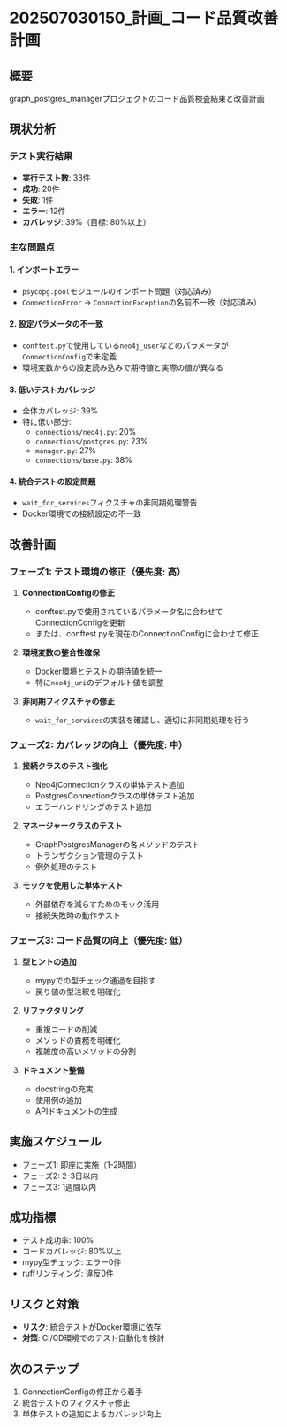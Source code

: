 # 202507030150_計画_コード品質改善計画

## 概要
graph_postgres_managerプロジェクトのコード品質検査結果と改善計画

## 現状分析

### テスト実行結果
- **実行テスト数**: 33件
- **成功**: 20件 
- **失敗**: 1件
- **エラー**: 12件
- **カバレッジ**: 39%（目標: 80%以上）

### 主な問題点

#### 1. インポートエラー
- `psycopg.pool`モジュールのインポート問題（対応済み）
- `ConnectionError` → `ConnectionException`の名前不一致（対応済み）

#### 2. 設定パラメータの不一致
- `conftest.py`で使用している`neo4j_user`などのパラメータが`ConnectionConfig`で未定義
- 環境変数からの設定読み込みで期待値と実際の値が異なる

#### 3. 低いテストカバレッジ
- 全体カバレッジ: 39%
- 特に低い部分:
  - `connections/neo4j.py`: 20%
  - `connections/postgres.py`: 23%
  - `manager.py`: 27%
  - `connections/base.py`: 38%

#### 4. 統合テストの設定問題
- `wait_for_services`フィクスチャの非同期処理警告
- Docker環境での接続設定の不一致

## 改善計画

### フェーズ1: テスト環境の修正（優先度: 高）
1. **ConnectionConfigの修正**
   - conftest.pyで使用されているパラメータ名に合わせてConnectionConfigを更新
   - または、conftest.pyを現在のConnectionConfigに合わせて修正

2. **環境変数の整合性確保**
   - Docker環境とテストの期待値を統一
   - 特に`neo4j_uri`のデフォルト値を調整

3. **非同期フィクスチャの修正**
   - `wait_for_services`の実装を確認し、適切に非同期処理を行う

### フェーズ2: カバレッジの向上（優先度: 中）
1. **接続クラスのテスト強化**
   - Neo4jConnectionクラスの単体テスト追加
   - PostgresConnectionクラスの単体テスト追加
   - エラーハンドリングのテスト追加

2. **マネージャークラスのテスト**
   - GraphPostgresManagerの各メソッドのテスト
   - トランザクション管理のテスト
   - 例外処理のテスト

3. **モックを使用した単体テスト**
   - 外部依存を減らすためのモック活用
   - 接続失敗時の動作テスト

### フェーズ3: コード品質の向上（優先度: 低）
1. **型ヒントの追加**
   - mypyでの型チェック通過を目指す
   - 戻り値の型注釈を明確化

2. **リファクタリング**
   - 重複コードの削減
   - メソッドの責務を明確化
   - 複雑度の高いメソッドの分割

3. **ドキュメント整備**
   - docstringの充実
   - 使用例の追加
   - APIドキュメントの生成

## 実施スケジュール
- フェーズ1: 即座に実施（1-2時間）
- フェーズ2: 2-3日以内
- フェーズ3: 1週間以内

## 成功指標
- テスト成功率: 100%
- コードカバレッジ: 80%以上
- mypy型チェック: エラー0件
- ruffリンティング: 違反0件

## リスクと対策
- **リスク**: 統合テストがDocker環境に依存
- **対策**: CI/CD環境でのテスト自動化を検討

## 次のステップ
1. ConnectionConfigの修正から着手
2. 統合テストのフィクスチャ修正
3. 単体テストの追加によるカバレッジ向上